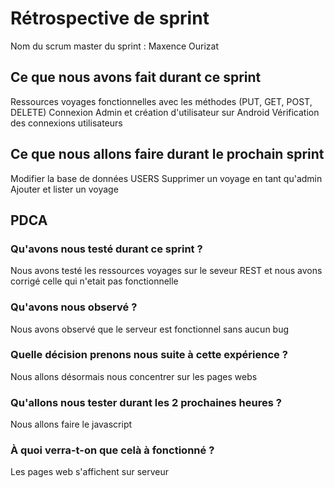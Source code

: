 # Rétrospective de sprint

Nom du scrum master du sprint : Maxence Ourizat

## Ce que nous avons fait durant ce sprint
Ressources voyages fonctionnelles avec les méthodes (PUT, GET, POST, DELETE)
Connexion Admin et création d'utilisateur sur Android
Vérification des connexions utilisateurs

## Ce que nous allons faire durant le prochain sprint
Modifier la base de données USERS
Supprimer un voyage en tant qu'admin
Ajouter et lister un voyage

## PDCA 
### Qu'avons nous testé durant ce sprint ? 
Nous avons testé les ressources voyages sur le seveur REST et 
nous avons corrigé celle qui n'etait pas fonctionnelle

### Qu'avons nous observé ? 
Nous avons observé que le serveur est fonctionnel sans aucun bug

### Quelle décision prenons nous suite à cette expérience ? 
Nous allons désormais nous concentrer sur les pages webs

### Qu'allons nous tester durant les 2 prochaines heures ? 
Nous allons faire le javascript

### À quoi verra-t-on que celà à fonctionné ?
Les pages web s'affichent sur serveur
